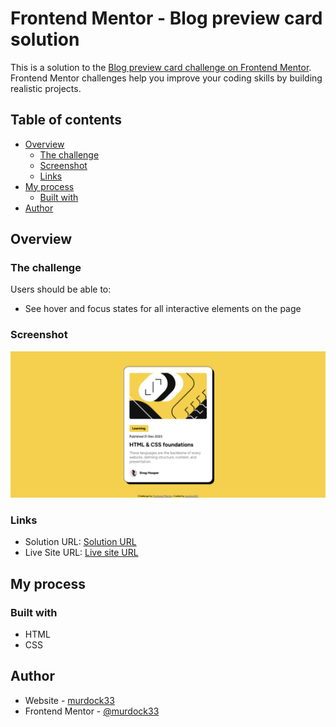 # Frontend Mentor - Blog preview card solution

This is a solution to the [Blog preview card challenge on Frontend Mentor](https://www.frontendmentor.io/challenges/blog-preview-card-ckPaj01IcS). Frontend Mentor challenges help you improve your coding skills by building realistic projects. 

## Table of contents

- [Overview](#overview)
  - [The challenge](#the-challenge)
  - [Screenshot](#screenshot)
  - [Links](#links)
- [My process](#my-process)
  - [Built with](#built-with)
- [Author](#author)

## Overview

### The challenge

Users should be able to:

- See hover and focus states for all interactive elements on the page

### Screenshot

![](./design/Screenshot.png)

### Links

- Solution URL: [Solution URL](https://www.frontendmentor.io/solutions/blogpreviewcardmain-fMoLxvRwMP)
- Live Site URL: [Live site URL](https://murdock33.github.io/blog-preview-card-main/)

## My process

### Built with

- HTML
- CSS

## Author

- Website - [murdock33](https://murdock33.github.io/blog-preview-card-main/)
- Frontend Mentor - [@murdock33](https://www.frontendmentor.io/profile/murdock33)
